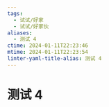 ```yaml
---
tags:
  - 试试/好家
  - 试试/好家伙
aliases:
  - 测试 4
ctime: 2024-01-11T22:23:46
mtime: 2024-01-11T22:23:54
linter-yaml-title-alias: 测试 4
---
```


# 测试 4
